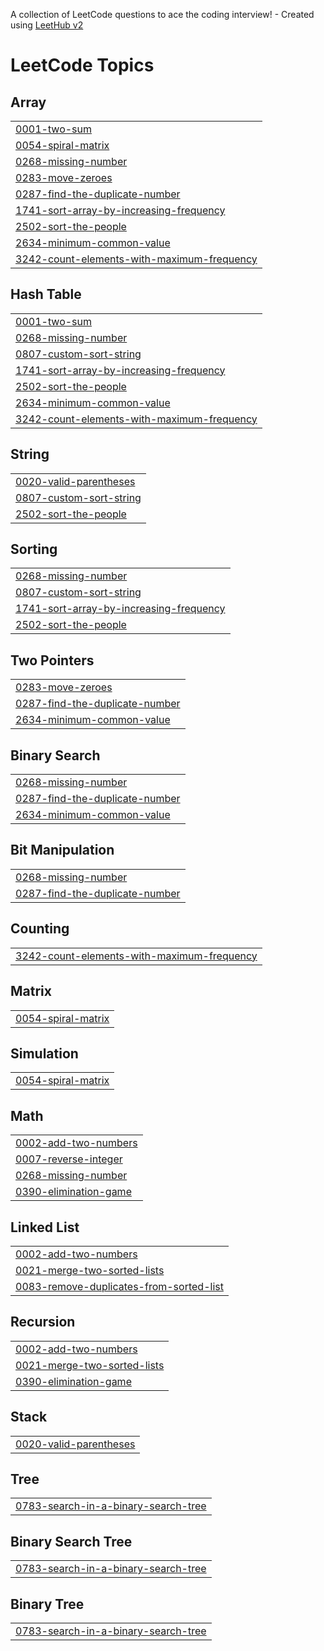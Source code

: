 A collection of LeetCode questions to ace the coding interview! - Created using [LeetHub v2](https://github.com/arunbhardwaj/LeetHub-2.0)
<!---LeetCode Topics Start-->
# LeetCode Topics
## Array
|  |
| ------- |
| [0001-two-sum](https://github.com/Deepak-p-13/Leetcode/tree/master/0001-two-sum) |
| [0054-spiral-matrix](https://github.com/Deepak-p-13/Leetcode/tree/master/0054-spiral-matrix) |
| [0268-missing-number](https://github.com/Deepak-p-13/Leetcode/tree/master/0268-missing-number) |
| [0283-move-zeroes](https://github.com/Deepak-p-13/Leetcode/tree/master/0283-move-zeroes) |
| [0287-find-the-duplicate-number](https://github.com/Deepak-p-13/Leetcode/tree/master/0287-find-the-duplicate-number) |
| [1741-sort-array-by-increasing-frequency](https://github.com/Deepak-p-13/Leetcode/tree/master/1741-sort-array-by-increasing-frequency) |
| [2502-sort-the-people](https://github.com/Deepak-p-13/Leetcode/tree/master/2502-sort-the-people) |
| [2634-minimum-common-value](https://github.com/Deepak-p-13/Leetcode/tree/master/2634-minimum-common-value) |
| [3242-count-elements-with-maximum-frequency](https://github.com/Deepak-p-13/Leetcode/tree/master/3242-count-elements-with-maximum-frequency) |
## Hash Table
|  |
| ------- |
| [0001-two-sum](https://github.com/Deepak-p-13/Leetcode/tree/master/0001-two-sum) |
| [0268-missing-number](https://github.com/Deepak-p-13/Leetcode/tree/master/0268-missing-number) |
| [0807-custom-sort-string](https://github.com/Deepak-p-13/Leetcode/tree/master/0807-custom-sort-string) |
| [1741-sort-array-by-increasing-frequency](https://github.com/Deepak-p-13/Leetcode/tree/master/1741-sort-array-by-increasing-frequency) |
| [2502-sort-the-people](https://github.com/Deepak-p-13/Leetcode/tree/master/2502-sort-the-people) |
| [2634-minimum-common-value](https://github.com/Deepak-p-13/Leetcode/tree/master/2634-minimum-common-value) |
| [3242-count-elements-with-maximum-frequency](https://github.com/Deepak-p-13/Leetcode/tree/master/3242-count-elements-with-maximum-frequency) |
## String
|  |
| ------- |
| [0020-valid-parentheses](https://github.com/Deepak-p-13/Leetcode/tree/master/0020-valid-parentheses) |
| [0807-custom-sort-string](https://github.com/Deepak-p-13/Leetcode/tree/master/0807-custom-sort-string) |
| [2502-sort-the-people](https://github.com/Deepak-p-13/Leetcode/tree/master/2502-sort-the-people) |
## Sorting
|  |
| ------- |
| [0268-missing-number](https://github.com/Deepak-p-13/Leetcode/tree/master/0268-missing-number) |
| [0807-custom-sort-string](https://github.com/Deepak-p-13/Leetcode/tree/master/0807-custom-sort-string) |
| [1741-sort-array-by-increasing-frequency](https://github.com/Deepak-p-13/Leetcode/tree/master/1741-sort-array-by-increasing-frequency) |
| [2502-sort-the-people](https://github.com/Deepak-p-13/Leetcode/tree/master/2502-sort-the-people) |
## Two Pointers
|  |
| ------- |
| [0283-move-zeroes](https://github.com/Deepak-p-13/Leetcode/tree/master/0283-move-zeroes) |
| [0287-find-the-duplicate-number](https://github.com/Deepak-p-13/Leetcode/tree/master/0287-find-the-duplicate-number) |
| [2634-minimum-common-value](https://github.com/Deepak-p-13/Leetcode/tree/master/2634-minimum-common-value) |
## Binary Search
|  |
| ------- |
| [0268-missing-number](https://github.com/Deepak-p-13/Leetcode/tree/master/0268-missing-number) |
| [0287-find-the-duplicate-number](https://github.com/Deepak-p-13/Leetcode/tree/master/0287-find-the-duplicate-number) |
| [2634-minimum-common-value](https://github.com/Deepak-p-13/Leetcode/tree/master/2634-minimum-common-value) |
## Bit Manipulation
|  |
| ------- |
| [0268-missing-number](https://github.com/Deepak-p-13/Leetcode/tree/master/0268-missing-number) |
| [0287-find-the-duplicate-number](https://github.com/Deepak-p-13/Leetcode/tree/master/0287-find-the-duplicate-number) |
## Counting
|  |
| ------- |
| [3242-count-elements-with-maximum-frequency](https://github.com/Deepak-p-13/Leetcode/tree/master/3242-count-elements-with-maximum-frequency) |
## Matrix
|  |
| ------- |
| [0054-spiral-matrix](https://github.com/Deepak-p-13/Leetcode/tree/master/0054-spiral-matrix) |
## Simulation
|  |
| ------- |
| [0054-spiral-matrix](https://github.com/Deepak-p-13/Leetcode/tree/master/0054-spiral-matrix) |
## Math
|  |
| ------- |
| [0002-add-two-numbers](https://github.com/Deepak-p-13/Leetcode/tree/master/0002-add-two-numbers) |
| [0007-reverse-integer](https://github.com/Deepak-p-13/Leetcode/tree/master/0007-reverse-integer) |
| [0268-missing-number](https://github.com/Deepak-p-13/Leetcode/tree/master/0268-missing-number) |
| [0390-elimination-game](https://github.com/Deepak-p-13/Leetcode/tree/master/0390-elimination-game) |
## Linked List
|  |
| ------- |
| [0002-add-two-numbers](https://github.com/Deepak-p-13/Leetcode/tree/master/0002-add-two-numbers) |
| [0021-merge-two-sorted-lists](https://github.com/Deepak-p-13/Leetcode/tree/master/0021-merge-two-sorted-lists) |
| [0083-remove-duplicates-from-sorted-list](https://github.com/Deepak-p-13/Leetcode/tree/master/0083-remove-duplicates-from-sorted-list) |
## Recursion
|  |
| ------- |
| [0002-add-two-numbers](https://github.com/Deepak-p-13/Leetcode/tree/master/0002-add-two-numbers) |
| [0021-merge-two-sorted-lists](https://github.com/Deepak-p-13/Leetcode/tree/master/0021-merge-two-sorted-lists) |
| [0390-elimination-game](https://github.com/Deepak-p-13/Leetcode/tree/master/0390-elimination-game) |
## Stack
|  |
| ------- |
| [0020-valid-parentheses](https://github.com/Deepak-p-13/Leetcode/tree/master/0020-valid-parentheses) |
## Tree
|  |
| ------- |
| [0783-search-in-a-binary-search-tree](https://github.com/Deepak-p-13/Leetcode/tree/master/0783-search-in-a-binary-search-tree) |
## Binary Search Tree
|  |
| ------- |
| [0783-search-in-a-binary-search-tree](https://github.com/Deepak-p-13/Leetcode/tree/master/0783-search-in-a-binary-search-tree) |
## Binary Tree
|  |
| ------- |
| [0783-search-in-a-binary-search-tree](https://github.com/Deepak-p-13/Leetcode/tree/master/0783-search-in-a-binary-search-tree) |
<!---LeetCode Topics End-->